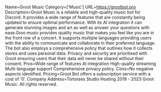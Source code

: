 Name=Groot Music
Category=['Music']
URL=https://grootbot.pro
Description=Groot Music is a reliable and high-quality music bot for Discord. It provides a wide range of features that are constantly being updated to ensure optimal performance. With its AI integration it can generate stunning images and art as well as answer your questions with ease.Groo music provides quality music that makes you feel like you are in the front row of a concert. It supports multiple languages providing users with the ability to communicate and collaborate in their preferred language. The bot also employs a comprehensive policy that outlines how it collects stores and uses personal data. Privacy and security are prioritised with Groot ensuring users that their data will never be shared without their consent.
Pros=Wide range of features AI integration High-quality streaming Multi-language support Comprehensive privacy policy.
Cons=No negative aspects identified.
Pricing=Groot Bot offers a subscription service with a cost of ‘0’.
Company Address=Tortoises Studio Hosting 2019 - 2023 Groot Music. All rights reserved.
